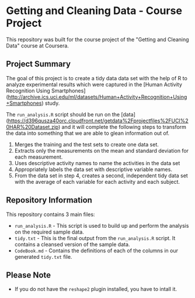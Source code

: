 # Getting and Cleaning Data - Course Project

This repository was built for the course project of the "Getting and Cleaning Data" course at Coursera.

## Project Summary

The goal of this project is to create a tidy data data set with the help of R to analyze experimental results which were captured in the [Human Activity Recognition Using Smartphones] (http://archive.ics.uci.edu/ml/datasets/Human+Activity+Recognition+Using+Smartphones) study.

The `run_analysis.R` script should be run on the [data] (https://d396qusza40orc.cloudfront.net/getdata%2Fprojectfiles%2FUCI%20HAR%20Dataset.zip) and it will complete the following steps to transform the data into something that we are able to glean information out of.

 1. Merges the training and the test sets to create one data set.
 2. Extracts only the measurements on the mean and standard deviation for each measurement. 
 3. Uses descriptive activity names to name the activities in the data set
 4. Appropriately labels the data set with descriptive variable names. 
 5. From the data set in step 4, creates a second, independent tidy data set with the average of each variable for each activity and each subject.

## Repository Information

This repository contains 3 main files:

 - `run_analysis.R` - This script is used to build up and perform the analysis on the required sample data.
 - `tidy.txt` - This is the final output from the `run_analysis.R` script.  It contains a cleansed version of the sample data.
 - `CodeBook.md` - Contains the definitions of each of the columns in our generated `tidy.txt` file.

## Please Note

 - If you do not have the `reshape2` plugin installed, you have to intall it.